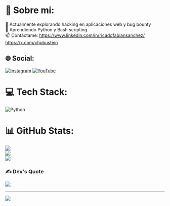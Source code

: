 # 💫 Sobre mi:
🔭 Actualmente explorando hacking en aplicaciones web y bug bounty  <br>🌱 Aprendiendo Python y Bash scripting  <br>📫 Contáctame: https://www.linkedin.com/in/ricadofabiansanchez/<br>https://x.com/chubustein<br>


## 🌐 Social:
[![Instagram](https://img.shields.io/badge/Instagram-%23E4405F.svg?logo=Instagram&logoColor=white)](https://instagram.com/@chubustein.sh) [![YouTube](https://img.shields.io/badge/YouTube-%23FF0000.svg?logo=YouTube&logoColor=white)](https://youtube.com/@https://www.youtube.com/@chubustein) 

# 💻 Tech Stack:
![Python](https://img.shields.io/badge/python-3670A0?style=plastic&logo=python&logoColor=ffdd54)
# 📊 GitHub Stats:
![](https://github-readme-stats.vercel.app/api?username=chubustein&theme=blueberry&hide_border=true&include_all_commits=false&count_private=false)<br/>
![](https://nirzak-streak-stats.vercel.app/?user=chubustein&theme=blueberry&hide_border=true)<br/>
![](https://github-readme-stats.vercel.app/api/top-langs/?username=chubustein&theme=blueberry&hide_border=true&include_all_commits=false&count_private=false&layout=compact)

### ✍️ Dev's Quote
![](https://quotes-github-readme.vercel.app/api?type=horizontal&theme=merko)

---
[![](https://visitcount.itsvg.in/api?id=chubustein&icon=2&color=6)](https://visitcount.itsvg.in)

